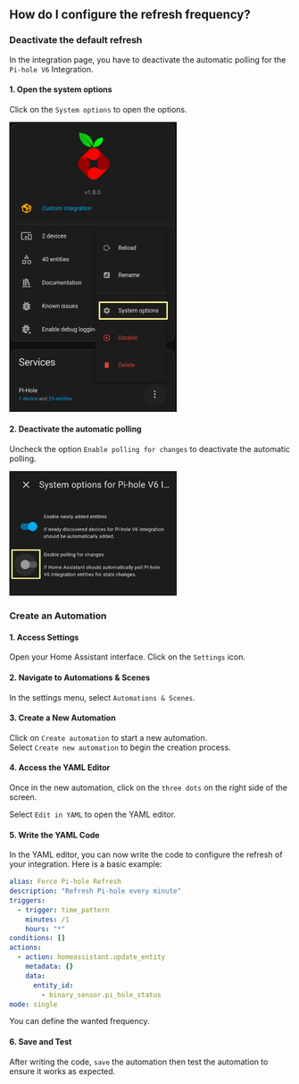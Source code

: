 ## How do I configure the refresh frequency?

### Deactivate the default refresh

In the integration page, you have to deactivate the automatic polling for the `Pi-hole V6` Integration.

#### 1. Open the system options

Click on the `System options` to open the options.

<img src="../img/manual-refresh-01.png" width="300">

#### 2. Deactivate the automatic polling

Uncheck the option `Enable polling for changes` to deactivate the automatic polling.

<img src="../img/manual-refresh-02.png" width="300">

### Create an Automation

#### 1. Access Settings

Open your Home Assistant interface. Click on the `Settings` icon.

#### 2. Navigate to Automations & Scenes
   
In the settings menu, select `Automations & Scenes`.

#### 3. Create a New Automation

Click on `Create automation` to start a new automation.  
Select `Create new automation` to begin the creation process.

#### 4. Access the YAML Editor

Once in the new automation, click on the `three dots` on the right side of the screen.

Select `Edit in YAML` to open the YAML editor.

#### 5. Write the YAML Code

In the YAML editor, you can now write the code to configure the refresh of your integration. Here is a basic example:

```yaml
alias: Force Pi-hole Refresh
description: "Refresh Pi-hole every minute"
triggers:
  - trigger: time_pattern
    minutes: /1
    hours: "*"
conditions: []
actions:
  - action: homeassistant.update_entity
    metadata: {}
    data:
      entity_id:
        - binary_sensor.pi_hole_status
mode: single
```

You can define the wanted frequency.

#### 6. Save and Test

After writing the code, `save` the automation then test the automation to ensure it works as expected.
